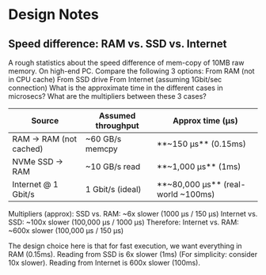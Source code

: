 # Design Notes



## Speed difference: RAM vs. SSD vs. Internet

A rough statistics about the speed difference of mem-copy of 10MB raw memory. On high-end PC.
Compare the following 3 options:
    From RAM (not in CPU cache)
    From SSD drive
    From Internet (assuming 1Gbit/sec connection)
What is the approximate time in the different cases in microsecs? What are the multipliers between these 3 cases?


| Source                 | Assumed throughput | Approx time (µs)                       |
| ---------------------- | ------------------ | -------------------------------------- |
| RAM → RAM (not cached) | ~60 GB/s memcpy    | \*\*~150 µs\*\*   (0.15ms)             |
| NVMe SSD → RAM         | ~10 GB/s read      | \*\*~1,000 µs\*\* (1ms)                |
| Internet @ 1 Gbit/s    | 1 Gbit/s (ideal)   | \*\*~80,000 µs\*\* (real-world ~100ms) |

Multipliers (approx):
SSD vs. RAM: ~6x slower (1000 µs / 150 µs)
Internet vs. SSD: ~100x slower (100,000 µs / 1000 µs)
Therefore: Internet vs. RAM: ~600x slower (100,000 µs / 150 µs)

The design choice here is that for fast execution, we want everything in RAM (0.15ms). Reading from SSD is 6x slower (1ms) (For simplicity: consider 10x slower). Reading from Internet is 600x slower (100ms).

